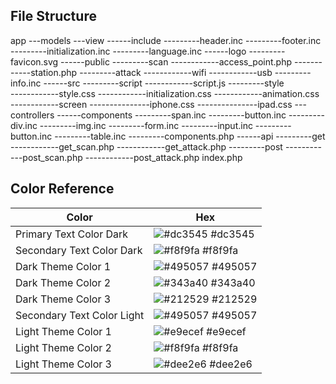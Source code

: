 ## File Structure

app
---models
---view
------include
---------header.inc
---------footer.inc
---------initialization.inc
---------language.inc
------logo
---------favicon.svg
------public
---------scan
------------access_point.php
------------station.php
---------attack
------------wifi
------------usb
---------info.inc
------src
---------script
------------script.js
---------style	
------------style.css
------------initialization.css
------------animation.css
------------screen
---------------iphone.css
---------------ipad.css
---controllers
------components
---------span.inc
---------button.inc
---------div.inc
---------img.inc
---------form.inc
---------input.inc
---------button.inc
---------table.inc
---------components.php
------api
---------get
------------get_scan.php
------------get_attack.php
---------post
------------post_scan.php
------------post_attack.php
index.php



## Color Reference

| Color             | Hex                                                                |
| ----------------- | ------------------------------------------------------------------ |
| Primary Text Color Dark | ![#dc3545](https://via.placeholder.com/10/dc3545?text=+) #dc3545 |
| Secondary Text Color Dark | ![#f8f9fa](https://via.placeholder.com/10/f8f9fa?text=+) #f8f9fa |
| Dark Theme Color 1 | ![#495057](https://via.placeholder.com/10/495057?text=+) #495057 |
| Dark Theme Color 2 | ![#343a40](https://via.placeholder.com/10/343a40?text=+) #343a40 |
| Dark Theme Color 3 | ![#212529](https://via.placeholder.com/10/212529?text=+) #212529 |
| Secondary Text Color Light | ![#495057](https://via.placeholder.com/10/495057?text=+) #495057 |
| Light Theme Color 1 | ![#e9ecef](https://via.placeholder.com/10/e9ecef?text=+) #e9ecef |
| Light Theme Color 2 | ![#f8f9fa](https://via.placeholder.com/10/f8f9fa?text=+) #f8f9fa |
| Light Theme Color 3 | ![#dee2e6](https://via.placeholder.com/10/dee2e6?text=+) #dee2e6 |
